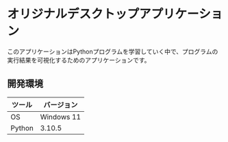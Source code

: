 # オリジナルデスクトップアプリケーション
このアプリケーションはPythonプログラムを学習していく中で、プログラムの実行結果を可視化するためのアプリケーションです。

## 開発環境
| ツール | バージョン |
| ------ | ---------- |
| OS     | Windows 11 |
| Python | 3.10.5     |
